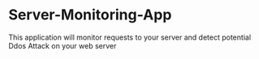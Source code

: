 # Server-Monitoring-App
This application will monitor requests to your server and detect potential Ddos Attack on your web server
